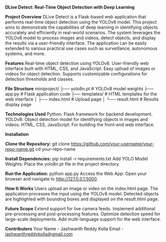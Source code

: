 **DLive Detect: Real-Time Object Detection with Deep Learning**

**Project Overview**
DLive Detect is a Flask-based web application that performs real-time object detection using the YOLOv8 model. This project aims to demonstrate the capabilities of deep learning in identifying objects accurately and efficiently in real-world scenarios.
The system leverages the YOLOv8 model to process images and videos, detect objects, and display the results via a user-friendly interface. The application can be easily extended to various practical use cases such as surveillance, autonomous systems, and more.

**Features**
Real-time object detection using YOLOv8.
User-friendly web interface built with HTML, CSS, and JavaScript.
Easy upload of images or videos for object detection.
Supports customizable configurations for detection thresholds and classes.

**File Structure**
miniproject/
├── yolo8n.pt               # YOLOv8 model weights
├── app.py                  # Flask application code
├── templates/              # HTML templates for the web interface
│   ├── index.html          # Upload page
│   └── result.html         # Results display page

**Technologies Used**
Python: Flask framework for backend development.
YOLOv8: Object detection model for identifying objects in images and videos.
HTML, CSS, JavaScript: For building the front-end web interface.

**Installation**

**Clone the Repository:**
git clone https://github.com/your-username/your-repo-name.git
cd your-repo-name

**Install Dependencies:**
pip install -r requirements.txt
Add YOLO Model Weights: Place the yolo8n.pt file in the project directory.

**Run the Application:**
python app.py
Access the Web App: Open your browser and navigate to http://127.0.0.1:5000.

**How It Works**
Users upload an image or video on the index.html page.
The application processes the input using the YOLOv8 model.
Detected objects are highlighted with bounding boxes and displayed on the result.html page.

**Future Scope**
Extend support for live camera feeds.
Implement additional pre-processing and post-processing features.
Optimize detection speed for large-scale deployments.
Add multi-language support for the web interface.

**Contributors**
Your Name - Jashwanth Reddy Kolla
Email - jashwanthreddykolla@gmail.com
